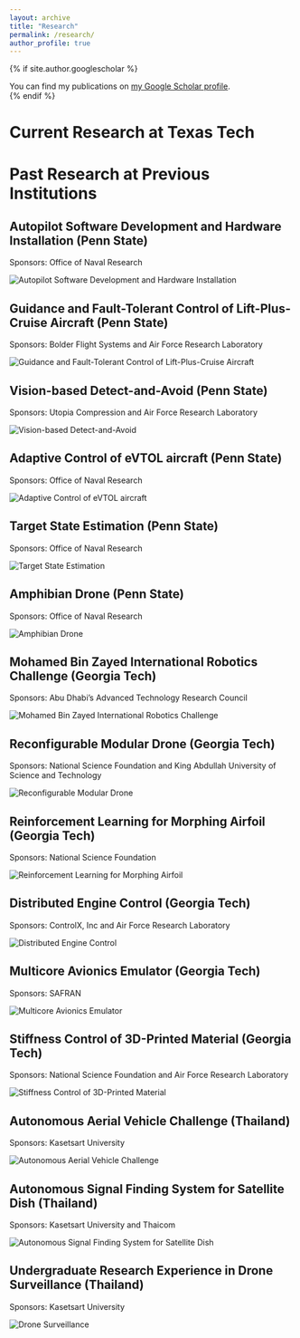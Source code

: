 ```yaml
---
layout: archive
title: "Research"
permalink: /research/
author_profile: true
---
```


{% if site.author.googlescholar %}
  <div class="wordwrap">You can find my publications on <a href="{{site.author.googlescholar}}">my Google Scholar profile</a>.</div>
{% endif %}

# Current Research at Texas Tech

# Past Research at Previous Institutions

## Autopilot Software Development and Hardware Installation (Penn State)
Sponsors: Office of Naval Research

![Autopilot Software Development and Hardware Installation](/images/autopilot.png "Autopilot Software Development and Hardware Installation")

## Guidance and Fault-Tolerant Control of Lift-Plus-Cruise Aircraft (Penn State)
Sponsors: Bolder Flight Systems and Air Force Research Laboratory

![Guidance and Fault-Tolerant Control of Lift-Plus-Cruise Aircraft](/images/liftpluscriuse.png "Guidance and Fault-Tolerant Control of Lift-Plus-Cruise Aircraft")

## Vision-based Detect-and-Avoid (Penn State)
Sponsors: Utopia Compression and Air Force Research Laboratory

![Vision-based Detect-and-Avoid](/images/detect_and_avoid.png "Vision-based Detect-and-Avoid")

## Adaptive Control of eVTOL aircraft (Penn State)
Sponsors: Office of Naval Research

![Adaptive Control of eVTOL aircraft](/images/eVTOL_Adaptive_Control.png "Adaptive Control of eVTOL aircraft")

## Target State Estimation (Penn State)
Sponsors: Office of Naval Research

![Target State Estimation](/images/target_estimation.png "Target State Estimation")

## Amphibian Drone (Penn State)
Sponsors: Office of Naval Research

![Amphibian Drone](/images/amphibian_drone.png "Amphibian Drone")

## Mohamed Bin Zayed International Robotics Challenge (Georgia Tech)
Sponsors: Abu Dhabi’s Advanced Technology Research Council

![Mohamed Bin Zayed International Robotics Challenge](/images/mbzirc_gtar.png "Mohamed Bin Zayed International Robotics Challenge")

## Reconfigurable Modular Drone (Georgia Tech)
Sponsors: National Science Foundation and King Abdullah University of Science and Technology

![Reconfigurable Modular Drone](/images/reconfigurable_modular_drone.png "Reconfigurable Modular Drone")

## Reinforcement Learning for Morphing Airfoil (Georgia Tech)
Sponsors: National Science Foundation

![Reinforcement Learning for Morphing Airfoil](/images/morphing_airfoil.png "Reinforcement Learning for Morphing Airfoil")

## Distributed Engine Control (Georgia Tech)
Sponsors: ControlX, Inc and Air Force Research Laboratory

![Distributed Engine Control](/images/Distributed_Engine_Control.png "Distributed Engine Control")

## Multicore Avionics Emulator (Georgia Tech)
Sponsors: SAFRAN

![Multicore Avionics Emulator](/images/multicore_avionics.png "Multicore Avionics Emulator")

## Stiffness Control of 3D-Printed Material (Georgia Tech)
Sponsors: National Science Foundation and Air Force Research Laboratory

![Stiffness Control of 3D-Printed Material](/images/print_feedback.png "Stiffness Control of 3D-Printed Material")

## Autonomous Aerial Vehicle Challenge (Thailand)
Sponsors: Kasetsart University

![Autonomous Aerial Vehicle Challenge](/images/aavc.jpg "Autonomous Aerial Vehicle Challenge")

## Autonomous Signal Finding System for Satellite Dish (Thailand)
Sponsors: Kasetsart University and Thaicom

![Autonomous Signal Finding System for Satellite Dish](/images/satellite.jpg "Autonomous Signal Finding System for Satellite Dish")

## Undergraduate Research Experience in Drone Surveillance (Thailand)
Sponsors: Kasetsart University

![Drone Surveillance](/images/undergrad.png "Drone Surveillance")